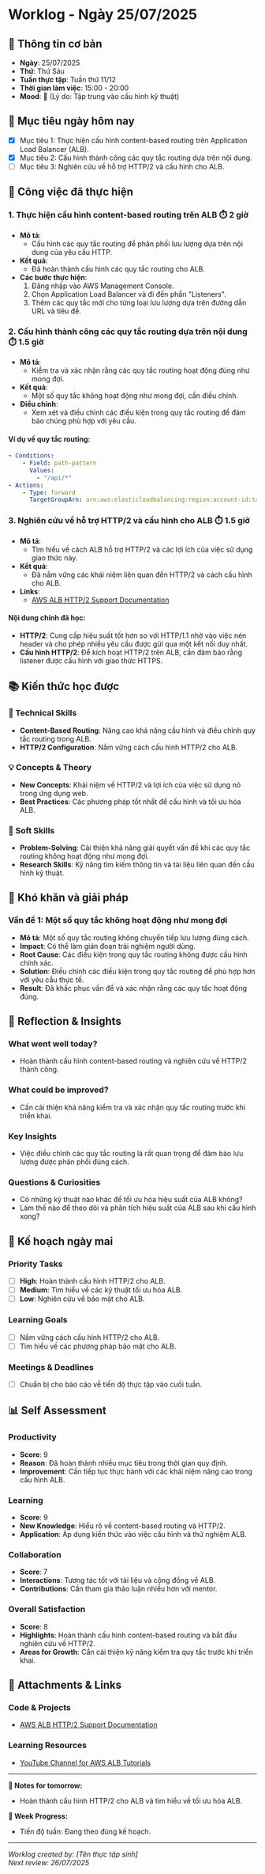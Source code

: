# Worklog - Ngày 25/07/2025

## 📅 Thông tin cơ bản
- **Ngày**: 25/07/2025
- **Thứ**: Thứ Sáu
- **Tuần thực tập**: Tuần thứ 11/12
- **Thời gian làm việc**: 15:00 - 20:00
- **Mood**: 🔧 (Lý do: Tập trung vào cấu hình kỹ thuật)

## 🎯 Mục tiêu ngày hôm nay
- [x] Mục tiêu 1: Thực hiện cấu hình content-based routing trên Application Load Balancer (ALB).
- [x] Mục tiêu 2: Cấu hình thành công các quy tắc routing dựa trên nội dung.
- [ ] Mục tiêu 3: Nghiên cứu về hỗ trợ HTTP/2 và cấu hình cho ALB.

## 💼 Công việc đã thực hiện

### 1. Thực hiện cấu hình content-based routing trên ALB ⏱️ 2 giờ
- **Mô tả**: 
  - Cấu hình các quy tắc routing để phân phối lưu lượng dựa trên nội dung của yêu cầu HTTP.
- **Kết quả**: 
  - Đã hoàn thành cấu hình các quy tắc routing cho ALB.
- **Các bước thực hiện**:
  1. Đăng nhập vào AWS Management Console.
  2. Chọn Application Load Balancer và đi đến phần "Listeners".
  3. Thêm các quy tắc mới cho từng loại lưu lượng dựa trên đường dẫn URL và tiêu đề.

### 2. Cấu hình thành công các quy tắc routing dựa trên nội dung ⏱️ 1.5 giờ
- **Mô tả**: 
  - Kiểm tra và xác nhận rằng các quy tắc routing hoạt động đúng như mong đợi.
- **Kết quả**: 
  - Một số quy tắc không hoạt động như mong đợi, cần điều chỉnh.
- **Điều chỉnh**: 
  - Xem xét và điều chỉnh các điều kiện trong quy tắc routing để đảm bảo chúng phù hợp với yêu cầu.

#### Ví dụ về quy tắc routing:
```yaml
- Conditions:
    - Field: path-pattern
      Values:
        - "/api/*"
- Actions:
    - Type: forward
      TargetGroupArn: arn:aws:elasticloadbalancing:region:account-id:targetgroup/my-target-group
```

### 3. Nghiên cứu về hỗ trợ HTTP/2 và cấu hình cho ALB ⏱️ 1.5 giờ
- **Mô tả**: 
  - Tìm hiểu về cách ALB hỗ trợ HTTP/2 và các lợi ích của việc sử dụng giao thức này.
- **Kết quả**: 
  - Đã nắm vững các khái niệm liên quan đến HTTP/2 và cách cấu hình cho ALB.
- **Links**: 
  - [AWS ALB HTTP/2 Support Documentation](https://docs.aws.amazon.com/elasticloadbalancing/latest/application/load-balancer-listeners.html#http2)

#### Nội dung chính đã học:
- **HTTP/2**: Cung cấp hiệu suất tốt hơn so với HTTP/1.1 nhờ vào việc nén header và cho phép nhiều yêu cầu được gửi qua một kết nối duy nhất.
- **Cấu hình HTTP/2**: Để kích hoạt HTTP/2 trên ALB, cần đảm bảo rằng listener được cấu hình với giao thức HTTPS.

## 📚 Kiến thức học được

### 🔧 Technical Skills
- **Content-Based Routing**: Nâng cao khả năng cấu hình và điều chỉnh quy tắc routing trong ALB.
- **HTTP/2 Configuration**: Nắm vững cách cấu hình HTTP/2 cho ALB.

### 💡 Concepts & Theory
- **New Concepts**: Khái niệm về HTTP/2 và lợi ích của việc sử dụng nó trong ứng dụng web.
- **Best Practices**: Các phương pháp tốt nhất để cấu hình và tối ưu hóa ALB.

### 🤝 Soft Skills
- **Problem-Solving**: Cải thiện khả năng giải quyết vấn đề khi các quy tắc routing không hoạt động như mong đợi.
- **Research Skills**: Kỹ năng tìm kiếm thông tin và tài liệu liên quan đến cấu hình kỹ thuật.

## 🚧 Khó khăn và giải pháp

### Vấn đề 1: Một số quy tắc không hoạt động như mong đợi
- **Mô tả**: Một số quy tắc routing không chuyển tiếp lưu lượng đúng cách.
- **Impact**: Có thể làm gián đoạn trải nghiệm người dùng.
- **Root Cause**: Các điều kiện trong quy tắc routing không được cấu hình chính xác.
- **Solution**: Điều chỉnh các điều kiện trong quy tắc routing để phù hợp hơn với yêu cầu thực tế.
- **Result**: Đã khắc phục vấn đề và xác nhận rằng các quy tắc hoạt động đúng.

## 🤔 Reflection & Insights

### What went well today?
- Hoàn thành cấu hình content-based routing và nghiên cứu về HTTP/2 thành công.

### What could be improved?
- Cần cải thiện khả năng kiểm tra và xác nhận quy tắc routing trước khi triển khai.

### Key Insights
- Việc điều chỉnh các quy tắc routing là rất quan trọng để đảm bảo lưu lượng được phân phối đúng cách.

### Questions & Curiosities
- Có những kỹ thuật nào khác để tối ưu hóa hiệu suất của ALB không?
- Làm thế nào để theo dõi và phân tích hiệu suất của ALB sau khi cấu hình xong?

## 📅 Kế hoạch ngày mai

### Priority Tasks
- [ ] **High**: Hoàn thành cấu hình HTTP/2 cho ALB.
- [ ] **Medium**: Tìm hiểu về các kỹ thuật tối ưu hóa ALB.
- [ ] **Low**: Nghiên cứu về bảo mật cho ALB.

### Learning Goals
- [ ] Nắm vững cách cấu hình HTTP/2 cho ALB.
- [ ] Tìm hiểu về các phương pháp bảo mật cho ALB.

### Meetings & Deadlines
- [ ] Chuẩn bị cho báo cáo về tiến độ thực tập vào cuối tuần.

## 📊 Self Assessment

### Productivity
- **Score**: 9
- **Reason**: Đã hoàn thành nhiều mục tiêu trong thời gian quy định.
- **Improvement**: Cần tiếp tục thực hành với các khái niệm nâng cao trong cấu hình ALB.

### Learning
- **Score**: 9
- **New Knowledge**: Hiểu rõ về content-based routing và HTTP/2.
- **Application**: Áp dụng kiến thức vào việc cấu hình và thử nghiệm ALB.

### Collaboration
- **Score**: 7
- **Interactions**: Tương tác tốt với tài liệu và cộng đồng về ALB.
- **Contributions**: Cần tham gia thảo luận nhiều hơn với mentor.

### Overall Satisfaction
- **Score**: 8
- **Highlights**: Hoàn thành cấu hình content-based routing và bắt đầu nghiên cứu về HTTP/2.
- **Areas for Growth**: Cần cải thiện kỹ năng kiểm tra quy tắc trước khi triển khai.

## 📎 Attachments & Links

### Code & Projects
- [AWS ALB HTTP/2 Support Documentation](https://docs.aws.amazon.com/elasticloadbalancing/latest/application/load-balancer-listeners.html#http2)

### Learning Resources
- [YouTube Channel for AWS ALB Tutorials](https://www.youtube.com/results?search_query=aws+alb+tutorials)

---

**📝 Notes for tomorrow:**
- Hoàn thành cấu hình HTTP/2 cho ALB và tìm hiểu về tối ưu hóa ALB.

**🎯 Week Progress:**
- Tiến độ tuần: Đang theo đúng kế hoạch.

---
*Worklog created by: [Tên thực tập sinh]*  
*Next review: 26/07/2025*
